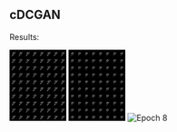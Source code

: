 ## cDCGAN 

Results:



<p float="left">
  <img src="epoch-0.png" width="100" alt="Epoch 0 "/>
  <img src="epoch-4.png" width="100" alt="Epoch 4 "/> 
  <img src="epoch-8.png" width="100" alt="Epoch 8 "/>
</p>